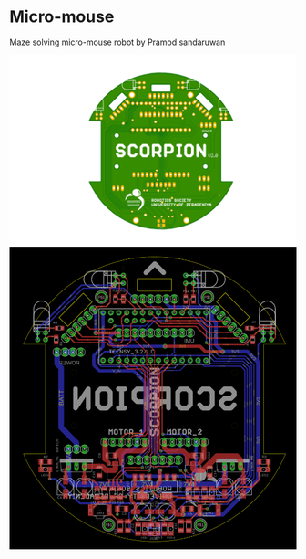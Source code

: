 # Micro-mouse
Maze solving micro-mouse robot by Pramod sandaruwan

<img align="left" img src="./media/pcb.png" width="600"/> <img align="right" img src="./media/layout.png" width="600"/>
